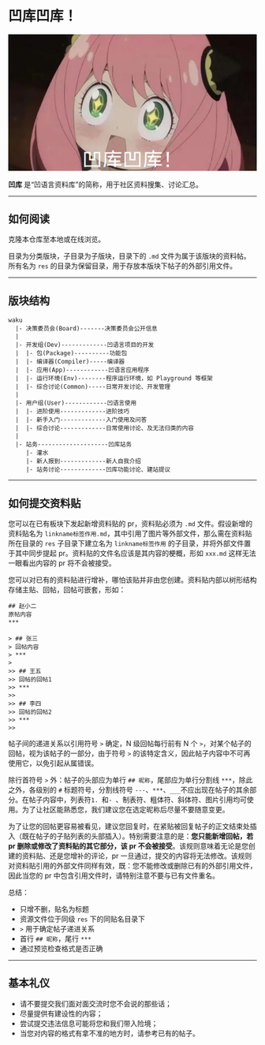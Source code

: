 # 凹库凹库！

![](wakuwaku.png)

**凹库** 是“凹语言资料库”的简称，用于社区资料搜集、讨论汇总。

---

## 如何阅读

克隆本仓库至本地或在线浏览。

目录为分类版块，子目录为子版块，目录下的 `.md` 文件为属于该版块的资料帖。所有名为 `res` 的目录为保留目录，用于存放本版块下帖子的外部引用文件。

---

## 版块结构

```
waku
  |- 决策委员会(Board)-------决策委员会公开信息
  |
  |- 开发组(Dev)-------------凹语言项目的开发
  |  |- 包(Package)----------功能包
  |  |- 编译器(Compiler)-----编译器
  |  |- 应用(App)------------凹语言应用程序
  |  |- 运行环境(Env)--------程序运行环境，如 Playground 等框架
  |  |- 综合讨论(Common)-----日常开发讨论、开发管理
  |
  |- 用户组(User)------------凹语言使用
  |  |- 进阶使用-------------进阶技巧
  |  |- 新手入门-------------入门使用及问答
  |  |- 综合讨论-------------日常使用讨论、及无法归类的内容
  |
  |- 站务--------------------凹库站务
     |- 灌水
     |- 新人报到-------------新人自我介绍
     |- 站务讨论-------------凹库功能讨论、建站提议
```
---

## 如何提交资料贴

您可以在已有板块下发起新增资料贴的 pr，资料贴必须为 `.md` 文件。假设新增的资料贴名为 `linkname标签作用.md`，其中引用了图片等外部文件，那么需在资料贴所在目录的 `res` 子目录下建立名为 `linkname标签作用` 的子目录，并将外部文件置于其中同步提起 pr。资料贴的文件名应该是其内容的梗概，形如 `xxx.md` 这样无法一眼看出内容的 pr 将不会被接受。

您可以对已有的资料贴进行增补，哪怕该贴并非由您创建。资料贴内部以树形结构存储主贴、回帖，回帖可嵌套，形如：

```
## 赵小二
原帖内容
***

> ## 张三
> 回帖内容
> ***
>
>> ## 王五
>> 回帖的回帖1
>> ***
>>
>> ## 李四
>> 回帖的回帖2
>> ***
>>
```

帖子间的递进关系以引用符号 `>` 确定，N 级回帖每行前有 N 个 `>`，对某个帖子的回帖，视为该帖子的一部分，由于符号 `>` 的该特定含义，因此帖子内容中不可再使用它，以免引起从属错误。

除行首符号 `>` 外：帖子的头部应为单行 `## 昵称`，尾部应为单行分割线 `***`，除此之外，各级别的 `#` 标题符号，分割线符号 `---`、`***`、`___`不应出现在帖子的其余部分。在帖子内容中，列表符`1. `和`- `、制表符、粗体符、斜体符、图片引用均可使用。为了让社区能熟悉您，我们建议您在选定昵称后尽量不要随意变更。

为了让您的回帖更容易被看见，建议您回复时，在紧贴被回复帖子的正文结束处插入（既在帖子的子贴列表的头部插入）。特别需要注意的是：**您只能新增回帖，若 pr 删除或修改了资料贴的其它部分，该 pr 不会被接受**。该规则意味着无论是您创建的资料贴、还是您增补的评论，pr 一旦通过，提交的内容将无法修改。该规则对资料贴引用的外部文件同样有效，既：您不能修改或删除已有的外部引用文件，因此当您的 pr 中包含引用文件时，请特别注意不要与已有文件重名。

总结：

- 只增不删，贴名为标题
- 资源文件位于同级 `res` 下的同贴名目录下
- `>` 用于确定帖子递进关系
- 首行 `## 昵称`，尾行 `***`
- 通过预览检查格式是否正确
---

## 基本礼仪

- 请不要提交我们面对面交流时您不会说的那些话；
- 尽量提供有建设性的内容；
- 尝试提交违法信息可能将您和我们带入险境；
- 当您对内容的格式有拿不准的地方时，请参考已有的帖子。